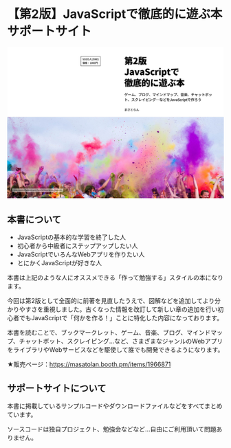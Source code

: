 # 【第2版】JavaScriptで徹底的に遊ぶ本 サポートサイト

![](top.jpg)

## 本書について

- JavaScriptの基本的な学習を終了した人
- 初心者から中級者にステップアップしたい人
- JavaScriptでいろんなWebアプリを作りたい人
- とにかくJavaScriptが好きな人

本書は上記のような人にオススメできる「作って勉強する」スタイルの本になります。

今回は第2版として全面的に前著を見直したうえで、図解などを追加してより分かりやすさを重視しました。古くなった情報を改訂して新しい章の追加を行い初心者でもJavaScriptで「何かを作る！」ことに特化した内容になっております。

本書を読むことで、ブックマークレット、ゲーム、音楽、ブログ、マインドマップ、チャットボット、スクレイピング…など、さまざまなジャンルのWebアプリをライブラリやWebサービスなどを駆使して誰でも開発できるようになります。

★販売ページ：https://masatolan.booth.pm/items/1966871

## サポートサイトについて

本書に掲載しているサンプルコードやダウンロードファイルなどをすべてまとめています。

ソースコードは独自プロジェクト、勉強会などなど…自由にご利用頂いて問題ありません。

